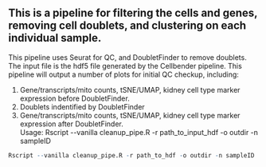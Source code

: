 ## This is a pipeline for filtering the cells and genes, removing cell doublets, and clustering on each individual sample.
This pipeline uses Seurat for QC, and DoubletFinder to remove doublets.
The input file is the hdf5 file generated by the Cellbender pipeline. This pipeline will output a number of plots for initial QC checkup, including:
1. Gene/transcripts/mito counts, tSNE/UMAP, kidney cell type marker expression before DoubletFinder.
2. Doublets indentified by DoubletFinder
3. Gene/transcripts/mito counts, tSNE/UMAP, kidney cell type marker expression after DoubletFinder. <br/>
Usage: Rscript --vanilla cleanup_pipe.R -r path_to_input_hdf -o outdir -n sampleID
```R
Rscript --vanilla cleanup_pipe.R -r path_to_hdf -o outdir -n sampleID
